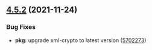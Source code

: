 ## [4.5.2](https://github.com/LabShare/passport-wsfed-saml2/compare/v4.5.1...v4.5.2) (2021-11-24)


### Bug Fixes

* **pkg:** upgrade xml-crypto to latest version ([5702273](https://github.com/LabShare/passport-wsfed-saml2/commit/57022739c2cfbab663e3c1360af40eec93a76ea6))
